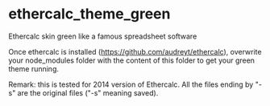 # ethercalc_theme_green
Ethercalc skin green like a famous spreadsheet software

Once ethercalc is installed (https://github.com/audreyt/ethercalc), overwrite your node_modules folder with the content of this folder to get your green theme running.

Remark: this is tested for 2014 version of Ethercalc. All the files ending by "-s" are the original files ("-s" meaning saved).
